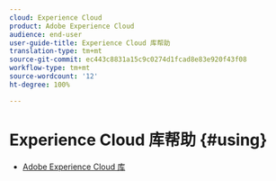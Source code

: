 ```yaml
---
cloud: Experience Cloud
product: Adobe Experience Cloud
audience: end-user
user-guide-title: Experience Cloud 库帮助
translation-type: tm+mt
source-git-commit: ec443c8831a15c9c0274d1fcad8e83e920f43f08
workflow-type: tm+mt
source-wordcount: '12'
ht-degree: 100%

---
```



# Experience Cloud 库帮助 {#using}

+ [Adobe Experience Cloud 库](c-library-about/overview.md)
